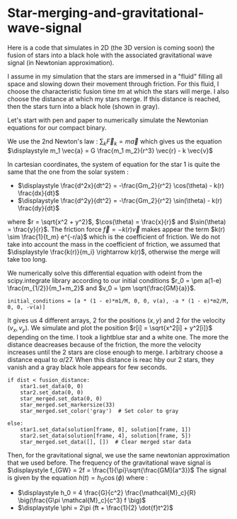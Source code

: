 # Star-merging-and-gravitational-wave-signal

Here is a code that simulates in 2D (the 3D version is coming soon) the fusion of stars into a black hole with the associated gravitational wave signal (in Newtonian approximation).

I assume in my simulation that the stars are immersed in a "fluid" filling all space and slowing down their movement through friction. For this fluid, I choose the characteristic fusion time $tm$ at which the stars will merge. I also choose the distance at which my stars merge. If this distance is reached, then the stars turn into a black hole (shown in gray).

Let's start with pen and paper to numerically simulate the Newtonian equations for our compact binary.

We use the 2nd Newton's law : $\displaystyle \sum_k \vec{F}_k = m \vec{a}$ which gives us the equation $\displaystyle m_1 \vec{a} = G \frac{m_1 m_2}{r^3} \vec{r} - k \vec{v}$

In cartesian coordinates, the system of equation for the star 1 is quite the same that the one from the solar system : 

 - $\displaystyle \frac{d^2x}{dt^2} = -\frac{Gm_2}{r^2} \cos(\theta) - k(r) \frac{dx}{dt}$
 - $\displaystyle \frac{d^2y}{dt^2} = -\frac{Gm_2}{r^2} \sin(\theta) - k(r) \frac{dy}{dt}$

where $r = \sqrt{x^2 + y^2}$, $\cos(\theta) = \frac{x}{r}$ and $\sin(\theta) = \frac{y}{r}$. 
The friction force $\vec{f} = -k(r) \vec{v}$ makes appear the term $k(r) \sim \frac{1}{t_m} e^{-r/a}$ which is the coefficient of friction.
We do not take into account the mass in the coefficient of friction, we assumed that $\displaystyle \frac{k(r)}{m_i} \rightarrow k(r)$, otherwise the merge will take too long.

We numerically solve this differential equation with odeint from the scipy.integrate library according to our initial conditions $r_0 = \pm a(1-e) \frac{m_{1/2}}{m_1+m_2}$ and $v_0 = \pm \sqrt{\frac{GM}{a}}$. 

    initial_conditions = [a * (1 - e)*m1/M, 0, 0, v(a), -a * (1 - e)*m2/M, 0, 0, -v(a)]

It gives us 4 different arrays, 2 for the positions $(x,y)$ and 2 for the velocity $(v_x, v_y)$. We simulate and plot the position $r[i] = \sqrt{x^2[i] + y^2[i]}$ depending on the time. I took a lightblue star and a white one. 
The more the distance deacreases because of the friction, the more the velocity increases until the 2 stars are close enough to merge. I arbitrary choose a distance equal to $a/27$. When this distance is reac hby our 2 stars, they vanish and a gray black hole appears for few seconds.

    if dist < fusion_distance:
        star1.set_data(0, 0)
        star2.set_data(0, 0)
        star_merged.set_data(0, 0)
        star_merged.set_markersize(33)
        star_merged.set_color('gray')  # Set color to gray

    else:
        star1.set_data(solution[frame, 0], solution[frame, 1])
        star2.set_data(solution[frame, 4], solution[frame, 5])
        star_merged.set_data([], [])  # Clear merged star data


Then, for the gravitational signal, we use the same newtonian approximation that we used before. 
The frequency of the gravitational wave signal is $\displaystyle f_{GW} = 2f = \frac{1}{\pi}\sqrt{\frac{GM]{a^3}}$
The signal is given by the equation $\displaystyle h(t) = h_0 \cos(\phi)$ where :

 - $\displaystyle h_0 = 4 \frac{G}{c^2} \frac{\mathcal{M}_c}{R} \big(\frac{G\pi \mathcal{M}_c}{c^3} f \big)$
 - $\displaystyle \phi = 2\pi (ft + \frac{1}{2} \dot{f}t^2)$









